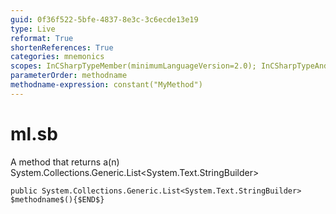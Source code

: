 ```yaml
---
guid: 0f36f522-5bfe-4837-8e3c-3c6ecde13e19
type: Live
reformat: True
shortenReferences: True
categories: mnemonics
scopes: InCSharpTypeMember(minimumLanguageVersion=2.0); InCSharpTypeAndNamespace(minimumLanguageVersion=2.0)
parameterOrder: methodname
methodname-expression: constant("MyMethod")
---
```


# ml.sb

A method that returns a(n) System.Collections.Generic.List<System.Text.StringBuilder>

```
public System.Collections.Generic.List<System.Text.StringBuilder> $methodname$(){$END$}
```
